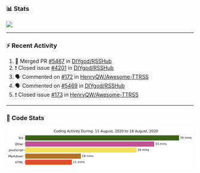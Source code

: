 ### :bar_chart: Stats

<a href="#">
  <img align="center" src="https://github-readme-stats.vercel.app/api?username=henryqw&count_private=true&show_icons=true" />
</a>
<!-- <a href="#">
  <img align="center" src="https://github-readme-stats-git-master.henryqw.vercel.app/api/top-langs/?username=HenryQW&layout=compact" />
</a> -->

---

### :zap: Recent Activity

<!--START_SECTION:activity-->

1. 🎉 Merged PR [#5467](https://github.com//DIYgod/RSSHub/pull/5467) in [DIYgod/RSSHub](https://github.com//DIYgod/RSSHub)
2. ❗️ Closed issue [#4201](https://github.com//DIYgod/RSSHub/issues/4201) in [DIYgod/RSSHub](https://github.com//DIYgod/RSSHub)
3. 🗣 Commented on [#172](https://github.com//HenryQW/Awesome-TTRSS/issues/172) in [HenryQW/Awesome-TTRSS](https://github.com//HenryQW/Awesome-TTRSS)
4. 🗣 Commented on [#5469](https://github.com//DIYgod/RSSHub/issues/5469) in [DIYgod/RSSHub](https://github.com//DIYgod/RSSHub)
5. ❗️ Closed issue [#173](https://github.com//HenryQW/Awesome-TTRSS/issues/173) in [HenryQW/Awesome-TTRSS](https://github.com//HenryQW/Awesome-TTRSS)
<!--END_SECTION:activity-->

---

### :calendar: Code Stats

![WakaTime](https://github.com/HenryQW/HenryQW/blob/master/images/stat.svg)
